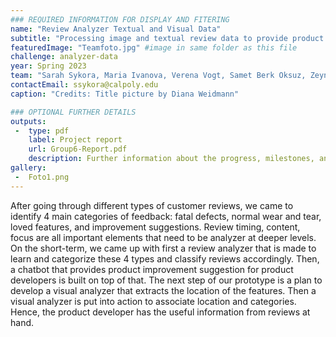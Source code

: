 ```yaml
---
### REQUIRED INFORMATION FOR DISPLAY AND FITERING
name: "Review Analyzer Textual and Visual Data"
subtitle: "Processing image and textual review data to provide product improvement suggestions with short- and long-term action plans."
featuredImage: "Teamfoto.jpg" #image in same folder as this file
challenge: analyzer-data
year: Spring 2023
team: "Sarah Sykora, Maria Ivanova, Verena Vogt, Samet Berk Oksuz, Zeynep Kocaahmet"
contactEmail: ssykora@calpoly.edu
caption: "Credits: Title picture by Diana Weidmann"

### OPTIONAL FURTHER DETAILS
outputs:
 -  type: pdf
    label: Project report
    url: Group6-Report.pdf
    description: Further information about the progress, milestones, and roadblocks.
gallery:
 -  Foto1.png
---
```


After going through different types of customer reviews, we came to identify 4 main categories of feedback: fatal defects, normal wear and tear, loved features, and improvement suggestions. Review timing, content, focus are all important elements that need to be analyzer at deeper levels. On the short-term, we came up with first a review analyzer that is made to learn and categorize these 4 types and classify reviews accordingly. Then, a chatbot that provides product improvement suggestion for product developers is built on top of that. The next step of our prototype is a plan to develop a visual analyzer that extracts the location of the features. Then a visual analyzer is put into action to associate location and categories. Hence, the product developer has the useful information from reviews at hand.